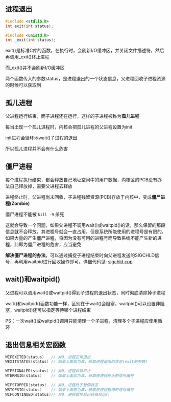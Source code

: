 ## 进程退出

```cpp
#include <stdlib.h>
int exit(int status);

#include <unistd.h>
int _exit(int status);
```

exit()是标准C库的函数，在执行时，会刷新I/O缓冲区，并关闭文件描述符，然后再调用_exit()终止进程

而_exit()并不会刷新I/O缓冲区

两个函数传入的参数status，是进程退出的一个状态信息，父进程回收子进程资源的时候可以获取到

## 孤儿进程

父进程运行结束，而子进程还在运行，这样的子进程被称为**孤儿进程**

每当出现一个孤儿进程时，内核会把孤儿进程的父进程设置为init

init进程会循环地wait()子进程的退出

所以孤儿进程并不会有什么危害

## 僵尸进程

每个进程执行结束，都会释放自己地址空间中的用户数据，内核区的PCB没有办法自己释放掉，需要父进程去释放

进程终止时，父进程尚未回收，子进程残留资源(PCB)存放于内核中，变成**僵尸进程(Zombie)**

僵尸进程不能被 `kill -9` 杀死

这就会导致一个问题，如果父进程不调用wait()或waitpid()的话，那么保留的那段信息就不会释放，其进程号就会一直占用，但是系统所能使用的进程号是有限的，如果大量的产生僵尸进程，将因为没有可用的进程号而导致系统不能产生新的进程，此即为僵尸进程的危害，应当避免

**解决僵尸进程的办法**，可以通过捕捉子进程结束时向父进程发送的SIGCHLD信号，再利用waitpid进行回收操作即可。详细代码见: [sigchld.cpp](../信号相关/sigchld.cpp)

## wait()和waitpid()

父进程可以调用wait()或waitpid()得到子进程的退出状态，同时彻底清除掉子进程

wait()和waitpid()函数功能一样，区别在于wait()会阻塞，waitpid()可以设置非阻塞，waitpid()还可以指定等待哪个进程结束

PS：一次wait()或waitpid()调用只能清理一个子进程，清理多个子进程应使用循环

## 退出信息相关宏函数

```cpp
WIFEXITED(status)   // 非0，进程正常退出
WEXITSTATUS(status) // 如果上面宏为真，获取进程退出的状态(exit的参数)

WIFSIGNALED(status) // 非0，进程异常终止
WTERMSIG(status)    // 如果上面宏为真，获取使进程终止的信号编号

WIFSTOPPED(status)  // 非0，进程处于暂停状态
WSTOPSIG(status)    // 如果上面宏为真，获取使进程暂停的信号编号
WIFCONTINUED(status)// 非0，进程暂停后已经继续运行
```